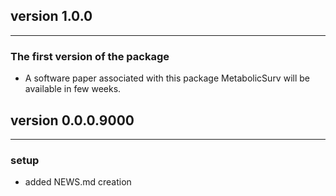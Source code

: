 ## version 1.0.0

---


### The first version of the package

- A software paper associated with this package MetabolicSurv will be available in few weeks.



## version 0.0.0.9000

---

### setup

- added NEWS.md creation

